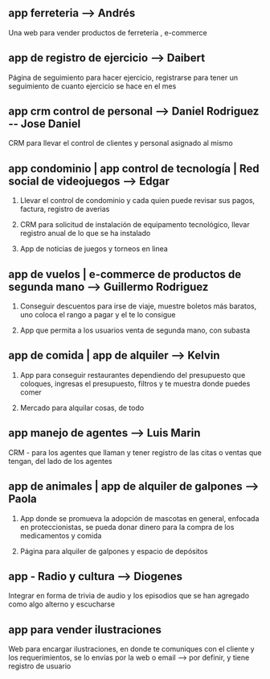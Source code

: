 ## app ferreteria --> Andrés

Una web para vender productos de ferretería , e-commerce

## app de registro de ejercicio --> Daibert

Página de seguimiento para hacer ejercicio, registrarse para tener un seguimiento de cuanto ejercicio se hace en el mes

## app crm control de personal --> Daniel Rodriguez -- Jose Daniel

CRM para llevar el control de clientes y personal asignado al mismo

## app condominio | app control de tecnología | Red social de videojuegos --> Edgar

1. Llevar el control de condominio y cada quien puede revisar sus pagos, factura, registro de averias

2. CRM para solicitud de instalación de equipamento tecnológico, llevar registro anual de lo que se ha instalado

3. App de noticias de juegos y torneos en linea

## app de vuelos | e-commerce de productos de segunda mano --> Guillermo Rodriguez

1. Conseguir descuentos para irse de viaje, muestre boletos más baratos, uno coloca el rango a pagar y el te lo consigue

2. App que permita a los usuarios venta de segunda mano, con subasta

## app de comida | app de alquiler --> Kelvin

1. App para conseguir restaurantes dependiendo del presupuesto que coloques, ingresas el presupuesto, filtros y te muestra donde puedes comer

2. Mercado para alquilar cosas, de todo

## app manejo de agentes --> Luis Marin

CRM - para los agentes que llaman y tener registro de las citas o ventas que tengan, del lado de los agentes

## app de animales | app de alquiler de galpones --> Paola

1. App donde se promueva la adopción de mascotas en general, enfocada en proteccionistas, se pueda donar dinero para la compra de los medicamentos y comida

2. Página para alquiler de galpones y espacio de depósitos

## app - Radio y cultura --> Diogenes

Integrar en forma de trivia de audio y los episodios que se han agregado como algo alterno y escucharse

## app para vender ilustraciones

Web para encargar ilustraciones, en donde te comuniques con el cliente y los requerimientos, se lo envías por la web o email --> por definir, y tiene registro de usuario
